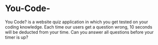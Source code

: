 # You-Code-
You Code? is a website quiz application in which you get tested on your coding knowledge. Each time our users get a question wrong, 10 seconds will be deducted from your time. Can you answer all questions before your timer is up?
